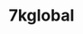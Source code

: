 ---
title: 7kglobal
crosslinks:
- Pixiv
- livven
- sevenknightsfriends
- Kings_Raid
- summonerswar
- xkcd
- emojipasta
- Games
- Pay_Respects
- pokemon
- YouShouldKnow
- ShadowBan
- sevenknightsguild
- wow
- REEEEEEEEEE
---
